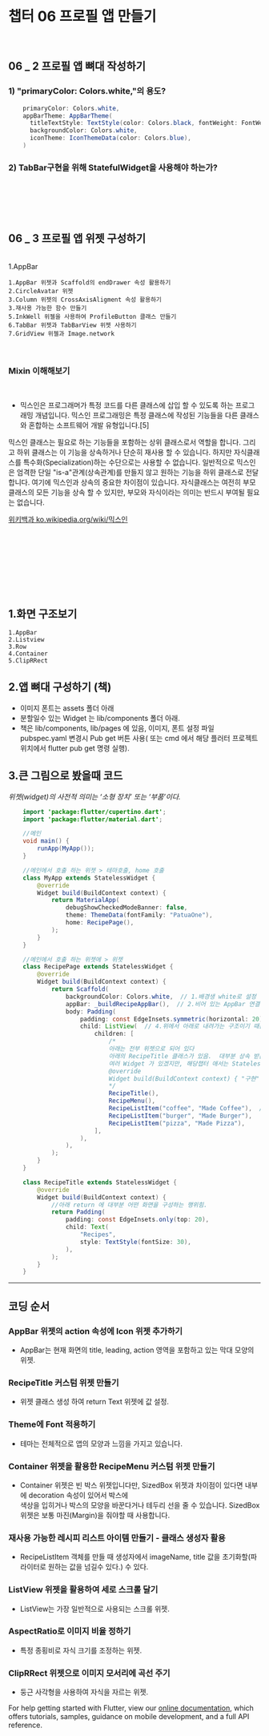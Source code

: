 # 챕터 06 프로필 앱 만들기
<br/>

## 06 _ 2 프로필 앱 뼈대 작성하기

### 1) "primaryColor: Colors.white,"의 용도?
```java
    primaryColor: Colors.white,
    appBarTheme: AppBarTheme(
      titleTextStyle: TextStyle(color: Colors.black, fontWeight: FontWeight.bold, fontSize: 20),
      backgroundColor: Colors.white,
      iconTheme: IconThemeData(color: Colors.blue),
    )
```

### 2) TabBar구현을 위해 StatefulWidget을 사용해야 하는가?

<br/>
<br/>
<br/>
<br/>


## 06 _ 3 프로필 앱 위젯 구성하기
<br/>
    1.AppBar
    
    1.AppBar 위젯과 Scaffold의 endDrawer 속성 활용하기
    2.CircleAvatar 위젯
    3.Column 위젯의 CrossAxisAligment 속성 활용하기
    3.재사용 가능한 함수 만들기
    5.InkWell 위젤을 사용하여 ProfileButton 클래스 만들기
    6.TabBar 위젯과 TabBarView 위젯 사용하기
    7.GridView 위젤과 Image.network
 
<br/>

  
### Mixin 이해해보기  
<br/>


- 믹스인은 프로그래머가 특정 코드를 다른 클래스에 삽입 할 수 있도록 하는 프로그래밍 개념입니다. 믹스인 프로그래밍은 특정 클래스에 작성된 기능들을 다른 클래스와 혼합하는 소프트웨어 개발 유형입니다.[5]

믹스인 클래스는 필요로 하는 기능들을 포함하는 상위 클래스로서 역할을 합니다. 그리고 하위 클래스는 이 기능을 상속하거나 단순히 재사용 할 수 있습니다. 하지만 자식클래스를 특수화(Specialization)하는 수단으로는 사용할 수 없습니다. 일반적으로 믹스인은 엄격한 단일 "is-a"관계(상속관계)를 만들지 않고 원하는 기능을 하위 클래스로 전달합니다. 여기에 믹스인과 상속의 중요한 차이점이 있습니다. 자식클래스는 여전히 부모클래스의 모든 기능을 상속 할 수 있지만, 부모와 자식이라는 의미는 반드시 부여될 필요는 없습니다.

[위키백과 ko.wikipedia.org/wiki/믹스인](https://ko.wikipedia.org/wiki/%EB%AF%B9%EC%8A%A4%EC%9D%B8)

<br/>




<br/>
<br/>
<br/>
<br/>
<br/>
<br/>

## 1.화면 구조보기

    1.AppBar
    2.Listview
    3.Row
    4.Container
    5.ClipRRect 


## 2.앱 뼈대 구성하기 (책)

* 이미지 폰트는 assets 폴더 아래
* 분할일수 있는 Widget 는 lib/components 폴더 아래.
* 책은 lib/components, lib/pages 에 있음, 이미지, 폰트 설정 파일 pubspec.yaml 변경시 Pub get 버튼 사용( 또는 cmd 에서 해당 플러터 프로젝트 위치에서 flutter pub get 명령 실행).


## 3.큰 그림으로 봤을때 코드
*위젯(widget)의 사전적 의미는 ‘소형 장치’ 또는 ‘부품’이다.*

```java
    import 'package:flutter/cupertino.dart';
    import 'package:flutter/material.dart';

    //메인
    void main() {
        runApp(MyApp());
    }

    //메인에서 호출 하는 위젯 > 테마호출, home 호출
    class MyApp extends StatelessWidget {
        @override
        Widget build(BuildContext context) {
            return MaterialApp(
                debugShowCheckedModeBanner: false,
                theme: ThemeData(fontFamily: "PatuaOne"),
                home: RecipePage(),
            );
        }
    }

    //메인에서 호출 하는 위젯에 > 위젯
    class RecipePage extends StatelessWidget {
        @override
        Widget build(BuildContext context) {
            return Scaffold(
                backgroundColor: Colors.white,  // 1.배경생 white로 설정
                appBar: _buildRecipeAppBar(),  // 2.비어 있는 AppBar 연결해두기
                body: Padding(
                    padding: const EdgeInsets.symmetric(horizontal: 20),  // 3.수평으로 여백 주기
                    child: ListView(  // 4.위에서 아래로 내려가는 구조이기 때문에 ListView 위젯 사용용          
                        children: [
                            /*
                            아래는 전부 위젯으로 되어 있다
                            아래의 RecipeTitle 클래스가 있음.  대부분 상속 받는 StatelessWidget 등.
                            여러 Widget 가 있겠지만, 해당챕터 애서는 StatelessWidget 를 상속 받으면 
                            @override
                            Widget build(BuildContext context) { "구현" } 하게 됨.
                            */
                            RecipeTitle(),  
                            RecipeMenu(),
                            RecipeListItem("coffee", "Made Coffee"),  // 이미지
                            RecipeListItem("burger", "Made Burger"),
                            RecipeListItem("pizza", "Made Pizza"),
                        ],
                    ),
                ),
            );
        }
    }

    class RecipeTitle extends StatelessWidget {
        @override
        Widget build(BuildContext context) {
            //아래 return 에 대부분 어떤 화면을 구성하는 행위힘.
            return Padding(
                padding: const EdgeInsets.only(top: 20),
                child: Text(
                    "Recipes",
                    style: TextStyle(fontSize: 30),
                ),
            );
        }
    }
```

<hr/>

## 코딩 순서

### AppBar 위젯의 action 속성에 Icon 위젯 추가하기

- AppBar는 현재 화면의 title, leading, action 영역을 포함하고 있는 막대 모양의 위젯.

### RecipeTitle 커스텀 위젯 만들기

- 위젯 클래스 생성 하여 return Text 위젯에 값 설정.

### Theme에 Font 적용하기

- 테마는 전체적으로 앱의 모양과 느낌을 가지고 있습니다.

### Container 위젯을 활용한 RecipeMenu 커스텀 위젯 만들기

- Container 위젯은 빈 박스 위젯입니다만, SizedBox 위젯과 차이점이 있다면 내부에 decoration 속성이 있어서 박스에   
 색상을 입히거나 박스의 모양을 바꾼다거나 테두리 선을 줄 수 있습니다. SizedBox 위젯은 보통 마진(Margin)을 줘야할 때 사용합니다.

### 재사용 가능한 레시피 리스트 아이템 만들기 - 클래스 생성자 활용

- RecipeListItem 객체를 만들 때 생성자에서 imageName, title 값을 초기화할(파라이터로 원하는 값을 넘길수 있다.) 수 있다.

### ListView 위젯을 활용하여 세로 스크롤 달기

- ListView는 가장 일반적으로 사용되는 스크롤 위젯.

### AspectRatio로 이미지 비율 정하기

- 특정 종횡비로 자식 크기를 조정하는 위젯.

### ClipRRect 위젯으로 이미지 모서리에 곡선 주기

- 둥근 사각형을 사용하여 자식을 자르는 위젯.





For help getting started with Flutter, view our
[online documentation](https://flutter.dev/docs), which offers tutorials,
samples, guidance on mobile development, and a full API reference.
